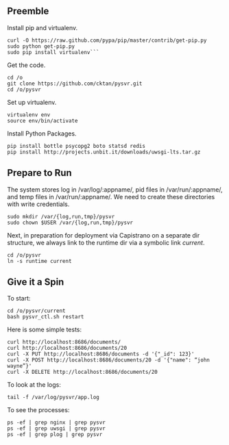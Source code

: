 Preemble
--------

Install pip and virtualenv.

    curl -O https://raw.github.com/pypa/pip/master/contrib/get-pip.py
    sudo python get-pip.py
    sudo pip install virtualenv```

Get the code.

    cd /o
    git clone https://github.com/cktan/pysvr.git
    cd /o/pysvr

Set up virtualenv.

    virtualenv env
    source env/bin/activate

Install Python Packages.

    pip install bottle psycopg2 boto statsd redis
    pip install http://projects.unbit.it/downloads/uwsgi-lts.tar.gz

Prepare to Run
--------------
The system stores log in /var/log/:appname/, pid files in /var/run/:appname/, and temp files in /var/run/:appname/. We need to create these directories with write credentials.

    sudo mkdir /var/{log,run,tmp}/pysvr
    sudo chown $USER /var/{log,run,tmp}/pysvr
    
Next, in preparation for deployment via Capistrano on a separate dir structure, we always link to the runtime dir via a symbolic link *current*.

    cd /o/pysvr
    ln -s runtime current

Give it a Spin
--------------
To start:

    cd /o/pysvr/current
    bash pysvr_ctl.sh restart

Here is some simple tests:

    curl http://localhost:8686/documents/
    curl http://localhost:8686/documents/20
    curl -X PUT http://localhost:8686/documents -d '{"_id": 123}'
    curl -X POST http://localhost:8686/documents/20 -d '{"name": “john wayne”}'
    curl -X DELETE http://localhost:8686/documents/20 
    
To look at the logs:

    tail -f /var/log/pysvr/app.log
    
To see the processes:

    ps -ef | grep nginx | grep pysvr
    ps -ef | grep uwsgi | grep pysvr
    ps -ef | grep plog | grep pysvr

